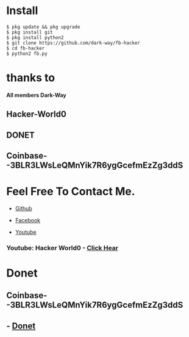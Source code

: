 # Install
```
$ pkg update && pkg upgrade
$ pkg install git
$ pkg install python2
$ git clone https://github.com/dark-way/fb-hacker
$ cd fb-hacker
$ python2 fb.py
```
# thanks to
#### All members Dark-Way
## Hacker-World0
## DONET


## Coinbase--3BLR3LWsLeQMnYik7R6ygGcefmEzZg3ddS



# Feel Free To Contact Me.



- [Github](https://github.com/Hacker-World0)


- [Facebook](https://www.facebook.com/hackerworld09)
 
- [Youtube](https://www.youtube.com/channel/UCU0MrmtfuxYeW1tDJVWZdxA)



### Youtube: Hacker World0   - [Click Hear](https://www.youtube.com/channel/UCU0MrmtfuxYeW1tDJVWZdxA)

# Donet
## Coinbase--3BLR3LWsLeQMnYik7R6ygGcefmEzZg3ddS
## - [Donet](https://www.paypal.com/cgi-bin/webscr?cmd=_s-xclick&hosted_button_id=YBBZ8KJCLPBPJ&source=url)
